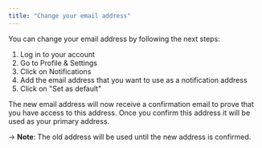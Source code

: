 ```yaml
---
title: "Change your email address"
---
```


You can change your email address by following the next steps:

1. Log in to your account
2. Go to Profile & Settings
3. Click on Notifications
4. Add the email address that you want to use as a notification address
5. Click on "Set as default"

The new email address will now receive a confirmation email to prove that you
have access to this address. Once you confirm this address it will be used as
your primary address.

-> **Note**: The old address will be used until the new address is confirmed.
